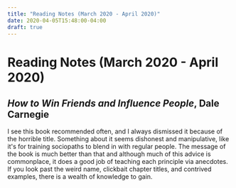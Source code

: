 ```yaml
---
title: "Reading Notes (March 2020 - April 2020)"
date: 2020-04-05T15:48:00-04:00
draft: true
---
```


# Reading Notes (March 2020 - April 2020)

## _How to Win Friends and Influence People_, Dale Carnegie

I see this book recommended often, and I always dismissed it because of the horrible title. Something about it seems dishonest and manipulative, like it's for training sociopaths to blend in with regular people. The message of the book is much better than that and although much of this advice is commonplace, it does a good job of teaching each principle via anecdotes. If you look past the weird name, clickbait chapter titles, and contrived examples, there is a wealth of knowledge to gain.